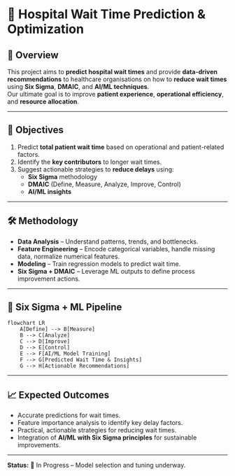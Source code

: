 # 🏥 Hospital Wait Time Prediction & Optimization

## 📌 Overview
This project aims to **predict hospital wait times** and provide **data-driven recommendations** to healthcare organisations on how to **reduce wait times** using **Six Sigma**, **DMAIC**, and **AI/ML techniques**.  
Our ultimate goal is to improve **patient experience**, **operational efficiency**, and **resource allocation**.

---

## 🎯 Objectives
1. Predict **total patient wait time** based on operational and patient-related factors.
2. Identify the **key contributors** to longer wait times.
3. Suggest actionable strategies to **reduce delays** using:
   - **Six Sigma** methodology
   - **DMAIC** (Define, Measure, Analyze, Improve, Control)
   - **AI/ML insights**

---

## 🛠 Methodology
- **Data Analysis** – Understand patterns, trends, and bottlenecks.
- **Feature Engineering** – Encode categorical variables, handle missing data, normalize numerical features.
- **Modeling** – Train regression models to predict wait time.
- **Six Sigma + DMAIC** – Leverage ML outputs to define process improvement actions.

---

## 🔄 Six Sigma + ML Pipeline

```mermaid
flowchart LR
    A[Define] --> B[Measure]
    B --> C[Analyze]
    C --> D[Improve]
    D --> E[Control]
    E --> F[AI/ML Model Training]
    F --> G[Predicted Wait Time & Insights]
    G --> H[Actionable Recommendations]
```
---

## 📈 Expected Outcomes

* Accurate predictions for wait times.
* Feature importance analysis to identify key delay factors.
* Practical, actionable strategies for reducing wait times.
* Integration of **AI/ML with Six Sigma principles** for sustainable improvements.

---

**Status:** 🚧 In Progress – Model selection and tuning underway.


